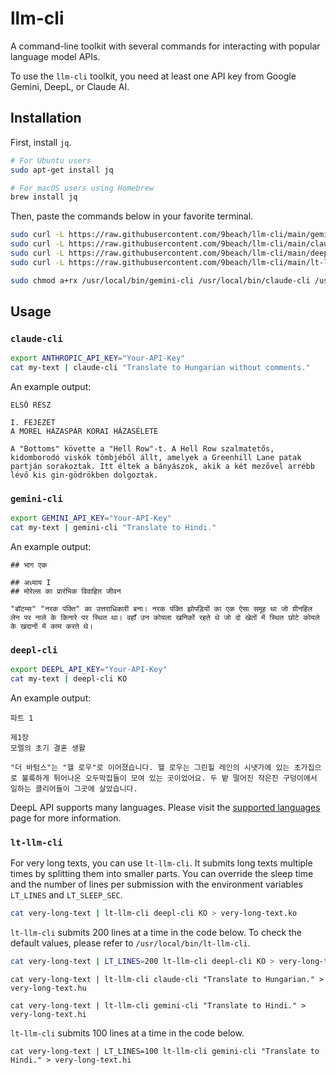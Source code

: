 # llm-cli

A command-line toolkit with several commands for interacting with popular language model APIs.

To use the `llm-cli` toolkit, you need at least one API key from Google Gemini, DeepL, or Claude AI.

## Installation


First, install `jq`.

```sh
# For Ubuntu users
sudo apt-get install jq

# For macOS users using Homebrew
brew install jq
```

Then, paste the commands below in your favorite terminal.

```sh
sudo curl -L https://raw.githubusercontent.com/9beach/llm-cli/main/gemini-cli -o /usr/local/bin/gemini-cli
sudo curl -L https://raw.githubusercontent.com/9beach/llm-cli/main/claude-cli -o /usr/local/bin/claude-cli
sudo curl -L https://raw.githubusercontent.com/9beach/llm-cli/main/deepl-cli -o /usr/local/bin/deepl-cli
sudo curl -L https://raw.githubusercontent.com/9beach/llm-cli/main/lt-llm-cli -o /usr/local/bin/lt-llm-cli

sudo chmod a+rx /usr/local/bin/gemini-cli /usr/local/bin/claude-cli /usr/local/bin/deepl-cli /usr/local/bin/lt-llm-cli
```

## Usage

### `claude-cli`

```sh
export ANTHROPIC_API_KEY="Your-API-Key"
cat my-text | claude-cli "Translate to Hungarian without comments."
```

An example output:

```text
ELSŐ RÉSZ

I. FEJEZET
A MOREL HÁZASPÁR KORAI HÁZASÉLETE

A "Bottoms" követte a "Hell Row"-t. A Hell Row szalmatetős, kidomborodó viskók tömbjéből állt, amelyek a Greenhill Lane patak partján sorakoztak. Itt éltek a bányászok, akik a két mezővel arrébb lévő kis gin-gödrökben dolgoztak.
```

### `gemini-cli`

```sh
export GEMINI_API_KEY="Your-API-Key"
cat my-text | gemini-cli "Translate to Hindi."
```

An example output:

```text
## भाग एक

## अध्याय I
## मोरेल्स का प्रारंभिक विवाहित जीवन

"बॉटम्स" "नरक पंक्ति" का उत्तराधिकारी बना। नरक पंक्ति झोपड़ियों का एक ऐसा समूह था जो ग्रीनहिल लेन पर नाले के किनारे पर स्थित था। वहाँ उन कोयला खनिकों रहते थे जो दो खेतों में स्थित छोटे कोयले के खदानों में काम करते थे।
```

### `deepl-cli`

```sh
export DEEPL_API_KEY="Your-API-Key"
cat my-text | deepl-cli KO
```

An example output:

```text
파트 1

제1장
모렐의 초기 결혼 생활

"더 바텀스"는 "헬 로우"로 이어졌습니다. 헬 로우는 그린힐 레인의 시냇가에 있는 초가집으로 불룩하게 튀어나온 오두막집들이 모여 있는 곳이었어요. 두 밭 떨어진 작은진 구덩이에서 일하는 콜리어들이 그곳에 살았습니다.
```

DeepL API supports many languages. Please visit the [supported languages](https://developers.deepl.com/docs/resources/supported-languages) page for more information.

### `lt-llm-cli`

For very long texts, you can use `lt-llm-cli`. It submits long texts multiple times by splitting them into smaller parts. You can override the sleep time and the number of lines per submission with the environment variables `LT_LINES` and `LT_SLEEP_SEC`.

```sh
cat very-long-text | lt-llm-cli deepl-cli KO > very-long-text.ko
```

`lt-llm-cli` submits 200 lines at a time in the code below. To check the default values, please refer to `/usr/local/bin/lt-llm-cli`.

```sh
cat very-long-text | LT_LINES=200 lt-llm-cli deepl-cli KO > very-long-text.ko
```

```text
cat very-long-text | lt-llm-cli claude-cli "Translate to Hungarian." > very-long-text.hu
```

```text
cat very-long-text | lt-llm-cli gemini-cli "Translate to Hindi." > very-long-text.hi
```

`lt-llm-cli` submits 100 lines at a time in the code below.

```text
cat very-long-text | LT_LINES=100 lt-llm-cli gemini-cli "Translate to Hindi." > very-long-text.hi
```

